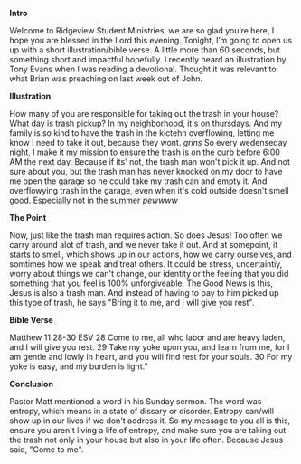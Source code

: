 **Intro**

Welcome to Ridgeview Student Ministries, we are so glad you’re here, I hope you are blessed in the Lord this evening. Tonight, I’m going to open us up with a short illustration/bible verse. A little more than 60 seconds, but something short and impactful hopefully. I recently heard an illustration by Tony Evans when I was reading a devotional. Thought it was relevant to what Brian was preaching on last week out of John.  


**Illustration**

How many of you are responsible for taking out the trash in your house? What day is trash pickup? In my neighborhood, it's on thursdays. And my family is so kind to have the trash in the kictehn overflowing, letting me know I need to take it out, because they wont. *grins* So every wedenseday night, I make it my mission to ensure the trash is on the curb before 6:00 AM the next day. Because if its' not, the trash man won't pick it up. And not sure about you, but the trash man has never knocked on my door to have me open the garage so he could take my trash can and empty it. And overflowying trash in the garage, even when it's cold outside doesn't smell good. Especially not in the summer *pewwww*

**The Point**

Now, just like the trash man requires action. So does Jesus! Too often we carry around alot of trash, and we never take it out. And at somepoint, it starts to smell, which shows up in our actions, how we carry ourselves, and somtimes how we speak and treat others. It could be stress, uncertaintiy, worry about things we can't change, our identity or the feeling that you did something that you feel is 100% unforgiveable. The Good News is this, Jesus is also a trash man. And instead of having to pay to him picked up this type of trash, he says "Bring it to me, and I will give you rest". 

**Bible Verse**

Matthew 11:28-30 ESV
28 Come to me, all who labor and are heavy laden, and I will give you rest. 29 Take my yoke upon you, and learn from me, for I am gentle and lowly in heart, and you will find rest for your souls. 30 For my yoke is easy, and my burden is light.”

**Conclusion**

Pastor Matt mentioned a word in his Sunday sermon. The word was entropy, which means in a state of dissary or disorder. Entropy can/will show up in our lives if we don't address it. So my message to you all is this, ensure you aren't living a life of entropy, and make sure  you are taking out the trash not only in your house but also in your life often. Because Jesus said, "Come to me". 
